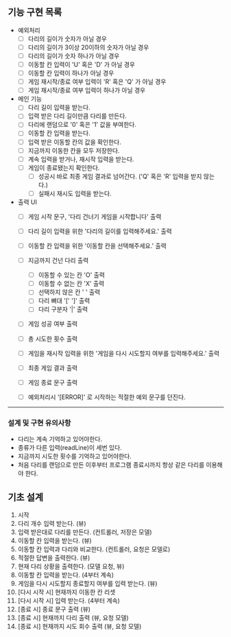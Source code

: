 ## 기능 구현 목록

- 예외처리
	* [ ] 다리의 길이가 숫자가 아닐 경우
	* [ ] 다리의 길이가 3이상 20이하의 숫자가 아닐 경우
	* [ ] 다리의 길이가 숫자 하나가 아닐 경우
	* [ ] 이동할 칸 입력이 'U' 혹은 'D' 가 아닐 경우
	* [ ] 이동할 칸 입력이 하나가 아닐 경우
	* [ ] 게임 재시작/종료 여부 입력이 'R' 혹은 'Q' 가 아닐 경우
	* [ ] 게임 재시작/종료 여부 입력이 하나가 아닐 경우

- 메인 기능
	* [ ] 다리 길이 입력을 받는다.
	* [ ] 입력 받은 다리 길이만큼 다리를 만든다.
	* [ ] 다리에 랜덤으로 '0' 혹은 '1' 값을 부여한다.
	* [ ] 이동할 칸 입력을 받는다.
	* [ ] 입력 받은 이동할 칸의 값을 확인한다.
	* [ ] 지금까지 이동한 칸을 모두 저장한다.
	* [ ] 계속 입력을 받거나, 재시작 입력을 받는다.
	* [ ] 게임이 종료됐는지 확인한다.
		* [ ] 성공시 바로 최종 게임 결과로 넘어간다. ('Q' 혹은 'R' 입력을 받지 않는다.)
		* [ ] 실패시 재시도 입력을 받는다.

- 출력 UI
	* [ ] 게임 시작 문구, '다리 건너기 게임을 시작합니다' 출력
	* [ ] 다리 길이 입력을 위한 '다리의 길이를 입력해주세요.' 출력
	* [ ] 이동할 칸 입력을 위한 '이동할 칸을 선택해주세요.' 출력
	* [ ] 지금까지 건넌 다리 출력
		* [ ] 이동할 수 있는 칸 'O' 출력
		* [ ] 이동할 수 없는 칸 'X' 출력
		* [ ] 선택하지 않은 칸 ' ' 출력
		* [ ] 다리 뼈대 '[' ']' 출력
		* [ ] 다리 구분자 '|' 출력
	* [ ] 게임 성공 여부 출력
	* [ ] 총 시도한 횟수 출력
	* [ ] 게임을 재시작 입력을 위한 '게임을 다시 시도할지 여부를 입력해주세요.' 출력
	* [ ] 최종 게임 결과 출력
	* [ ] 게임 종료 문구 출력
	* [ ] 예외처리시 '[ERROR]' 로 시작하는 적절한 예외 문구를 던진다.


---

### 설계 및 구현 유의사항

- 다리는 계속 기억하고 있어야한다.
- 종류가 다른 입력(readLine)이 세번 있다.
- 지금까지 시도한 횟수를 기억하고 있어야한다.
- 처음 다리를 랜덤으로 만든 이후부터 프로그램 종료시까지 항상 같은 다리를 이용해야 한다.


## 기초 설계
1. 시작
2. 다리 개수 입력 받는다. (뷰)
3. 입력 받은대로 다리를 만든다. (컨트롤러, 저장은 모델)
4. 이동할 칸 입력을 받는다. (뷰)
5. 이동할 칸 입력과 다리와 비교한다. (컨트롤러, 요청은 모델로)
6. 적절한 답변을 출력한다. (뷰)
7. 현재 다리 상황을 출력한다. (모델 요청, 뷰)
8. 이동할 칸 입력을 받는다. (4부터 계속)
8. 게임을 다시 시도할지 종료할지 여부를 입력 받는다. (뷰)
9. [다시 시작 시] 현재까지 이동한 칸 리셋
10. [다시 시작 시] 입력 받는다. (4부터 계속)
9. [종료 시] 종료 문구 출력 (뷰)
10. [종료 시] 현재까지 다리 출력 (뷰, 요청 모델)
11. [종료 시] 현재까지 시도 회수 출력 (뷰, 요청 모델)